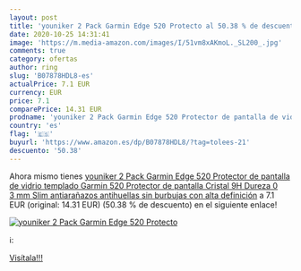 ```yaml
---
layout: post
title: 'youniker 2 Pack Garmin Edge 520 Protecto al 50.38 % de descuento'
date: 2020-10-25 14:31:41
image: 'https://m.media-amazon.com/images/I/51vm8xAKmoL._SL200_.jpg'
comments: true
category: ofertas
author: ring
slug: 'B07878HDL8-es'
actualPrice: 7.1 EUR
currency: EUR
price: 7.1
comparePrice: 14.31 EUR
prodname: 'youniker 2 Pack Garmin Edge 520 Protector de pantalla de vidrio templado  Garmin 520 Protector de pantalla Cristal 9H Dureza 0 3 mm Slim  antiarañazos  antihuellas  sin burbujas con alta definición'
country: 'es'
flag: '🇪🇸'
buyurl: 'https://www.amazon.es/dp/B07878HDL8/?tag=tolees-21'
descuento: '50.38'
---
```


Ahora mismo tienes [youniker 2 Pack Garmin Edge 520 Protector de pantalla de vidrio templado  Garmin 520 Protector de pantalla Cristal 9H Dureza 0 3 mm Slim  antiarañazos  antihuellas  sin burbujas con alta definición](https://www.amazon.es/dp/B07878HDL8/?tag=tolees-21) a 7.1 EUR (original: 14.31 EUR) (50.38 %  de descuento) en el siguiente enlace!

[![youniker 2 Pack Garmin Edge 520 Protecto](https://m.media-amazon.com/images/I/51vm8xAKmoL._SL200_.jpg)](https://www.amazon.es/dp/B07878HDL8/?tag=tolees-21)

ℹ️:


[Visítala!!!](https://www.amazon.es/dp/B07878HDL8/?tag=tolees-21)
